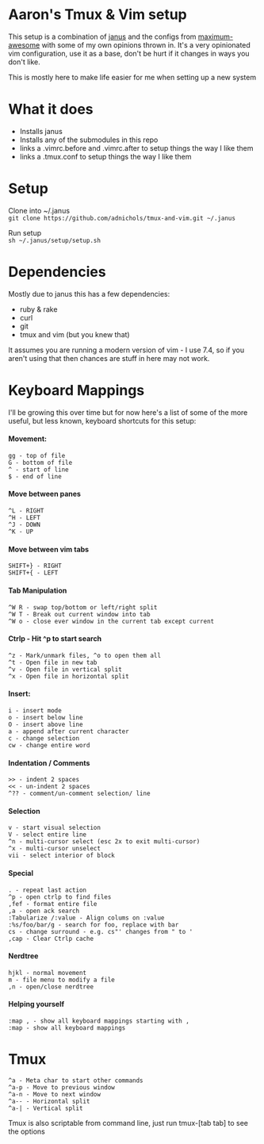 Aaron's Tmux & Vim setup
===================
This setup is a combination of
[janus](https://github.com/carlhuda/janus) and the configs from
[maximum-awesome](https://github.com/square/maximum-awesome) with some
of my own opinions thrown in. It's a very opinionated vim configuration,
use it as a base, don't be hurt if it changes in ways you don't like. 

This is mostly here to make life easier for me when setting up a new
system

# What it does
- Installs janus
- Installs any of the submodules in this repo
- links a .vimrc.before and .vimrc.after to setup things the way I like
  them
- links a .tmux.conf to setup things the way I like them

# Setup

Clone into ~/.janus   
```git clone https://github.com/adnichols/tmux-and-vim.git ~/.janus```

Run setup   
```sh ~/.janus/setup/setup.sh```

# Dependencies

Mostly due to janus this has a few dependencies:

- ruby & rake
- curl
- git
- tmux and vim (but you knew that)

It assumes you are running a modern version of vim - I use 7.4, so if
you aren't using that then chances are stuff in here may not work. 

# Keyboard Mappings

I'll be growing this over time but for now here's a list of some of the more useful, but less known, keyboard shortcuts for this setup:

#### Movement:
```
gg - top of file
G - bottom of file
^ - start of line
$ - end of line
```

#### Move between panes
```
^L - RIGHT
^H - LEFT
^J - DOWN
^K - UP
```

#### Move between vim tabs
```
SHIFT+} - RIGHT
SHIFT+{ - LEFT
```

#### Tab Manipulation
```
^W R - swap top/bottom or left/right split
^W T - Break out current window into tab
^W o - close ever window in the current tab except current
```

#### Ctrlp - Hit ^p to start search
```
^z - Mark/unmark files, ^o to open them all
^t - Open file in new tab
^v - Open file in vertical split
^x - Open file in horizontal split
```

#### Insert:
```
i - insert mode
o - insert below line
O - insert above line
a - append after current character
c - change selection
cw - change entire word
```

#### Indentation / Comments
```
>> - indent 2 spaces
<< - un-indent 2 spaces
^?? - comment/un-comment selection/ line
```

#### Selection
```
v - start visual selection
V - select entire line
^n - multi-cursor select (esc 2x to exit multi-cursor)
^x - multi-cursor unselect
vii - select interior of block
```

#### Special
```
. - repeat last action
^p - open ctrlp to find files
,fef - format entire file
,a - open ack search
:Tabularize /:value - Align colums on :value
:%s/foo/bar/g - search for foo, replace with bar
cs - change surround - e.g. cs"' changes from " to '
,cap - Clear Ctrlp cache 
```

#### Nerdtree
```
hjkl - normal movement
m - file menu to modify a file
,n - open/close nerdtree
```

#### Helping yourself
```
:map , - show all keyboard mappings starting with ,
:map - show all keyboard mappings
```

Tmux
============
```
^a - Meta char to start other commands
^a-p - Move to previous window
^a-n - Move to next window
^a-- - Horizontal split
^a-| - Vertical split
```

Tmux is also scriptable from command line, just run tmux-[tab tab] to see the options
